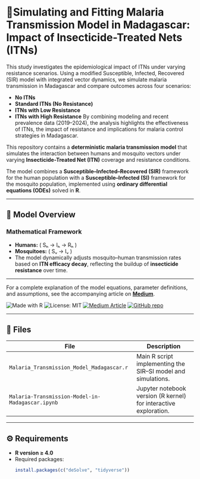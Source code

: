 # 🦟Simulating and Fitting Malaria Transmission Model in Madagascar: Impact of Insecticide-Treated Nets (ITNs)

This study investigates the epidemiological impact of ITNs under varying resistance scenarios. Using a modified Susceptible, Infected, Recovered (SIR) model with integrated vector dynamics, we simulate malaria transmission in Madagascar and compare outcomes across four scenarios:

- **No ITNs**
- **Standard ITNs (No Resistance)**
- **ITNs with Low Resistance**
- **ITNs with High Resistance**
By combining modeling and recent prevalence data (2019–2024), the analysis highlights the effectiveness of ITNs, the impact of resistance and implications for malaria control strategies in Madagascar.


This repository contains a **deterministic malaria transmission model** that simulates the interaction between humans and mosquito vectors under varying **Insecticide-Treated Net (ITN)** coverage and resistance conditions.  

The model combines a **Susceptible–Infected–Recovered (SIR)** framework for the human population with a **Susceptible–Infected (SI)** framework for the mosquito population, implemented using **ordinary differential equations (ODEs)** solved in **R**.

---

## 📘 Model Overview

### Mathematical Framework
- **Humans:** ( Sₕ → Iₕ → Rₕ )  
- **Mosquitoes:** ( Sᵥ → Iᵥ )  
- The model dynamically adjusts mosquito–human transmission rates based on **ITN efficacy decay**, reflecting the buildup of **insecticide resistance** over time.

---


For a complete explanation of the model equations, parameter definitions, and assumptions, see the accompanying article on **[Medium](https://medium.com/@freshsafoduker300/simulating-and-fitting-malaria-transmission-model-in-madagascar-impact-of-insecticide-treated-nets-fd9c10d4cda4)**.


![Made with R](https://img.shields.io/badge/Made%20with-R-276DC3?style=for-the-badge&logo=r&logoColor=white)
![License: MIT](https://img.shields.io/badge/License-MIT-green.svg?style=for-the-badge)
[![Medium Article](https://img.shields.io/badge/Read%20on-Medium-black?style=for-the-badge&logo=medium)](https://medium.com/@freshsafoduker300/simulating-and-fitting-malaria-transmission-model-in-madagascar-impact-of-insecticide-treated-nets-fd9c10d4cda4)
[![GitHub repo](https://img.shields.io/badge/View%20on-GitHub-181717?style=for-the-badge&logo=github)](https://github.com/Nana-Safo-Duker/Malaria_Transmission_Model_Madagascar)


---

## 🧩 Files

| File | Description |
|------|--------------|
| `Malaria_Transmission_Model_Madagascar.r` | Main R script implementing the SIR–SI model and simulations. |
| `Malaria-Transmission-Model-in-Madagascar.ipynb` | Jupyter notebook version (R kernel) for interactive exploration. |

---

## ⚙️ Requirements

- **R version ≥ 4.0**
- Required packages:
  ```r
  install.packages(c("deSolve", "tidyverse"))
